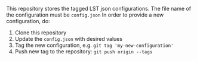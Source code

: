 This repository stores the tagged LST json configurations. The file name of the configuration must be `config.json`
In order to provide a new configuration, do:
1. Clone this repository
2. Update the `config.json` with desired values
3. Tag the new configuration, e.g. `git tag 'my-new-configuration'`
4. Push new tag to the repository: `git push origin --tags`

